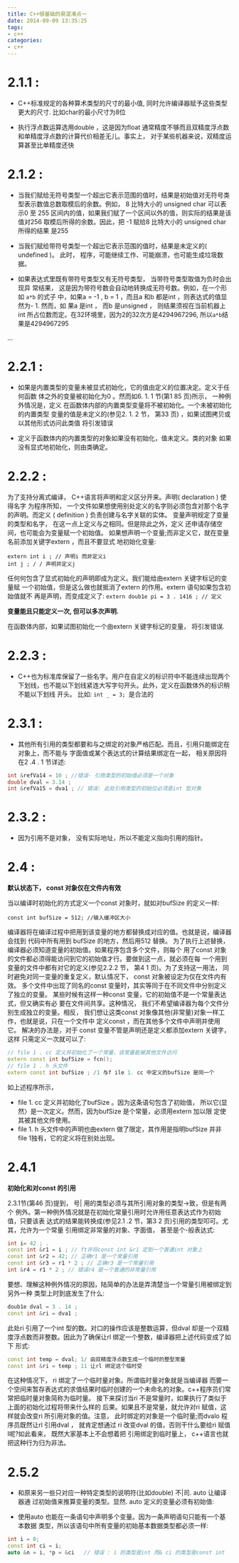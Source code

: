 ```yaml
---
title: C++很基础的易混淆点一
date: 2014-09-09 13:35:25
tags: 
- c++
categories:
- c++
---
```


# 2.1.1 : 

- C++标准规定的各种算术类型的尺寸的最小值, 同时允许编译器赋予这些类型更大的尺寸. 比如char的最小尺寸为8位

- 执行浮点数运算选用double ，这是因为float 通常精度不够而且双精度浮点数和单精度浮点数的计算代价相差无儿。事实上， 对于某些机器来说，双精度运算甚至比单精度还快

# 2.1.2 : 

- 当我们赋给无符号类型一个超出它表示范围的值时，结果是初始值对无符号类型表示数值总数取模后的余数。例如， 8 比特大小的 unsigned char 可以表示0 至
255 区间内的值，如果我们赋了一个区间以外的值，则实际的结果是该值对256
取模后所得的余数。因此，把 -1 赋给8 比特大小的 unsigned char 所得的结果
是255 

- 当我们赋给带符号类型一个超出它表示范围的值时，结果是未定义的( undefined )。
此时， 程序，可能继续工作、可能崩溃，也可能生成垃圾数据。

- 如果表达式里既有带符号类型又有无符号类型， 当带符号类型取值为负时会出现异
常结果， 这是因为带符号数会自动地转换成无符号数。例如，在一个形如 `a*b` 的式子
中，如果a = -1 , b = 1 ，而且a 和b 都是int ，则表达式的值显然为- 1. 然而，如
果a 是int ， 而b 是unsigned ， 则结果须视在当前机器上int 所占位数而定。在32环境里，因为2的32次方是4294967296, 所以`a*b`结果是4294967295

... <!-- more -->

# 2.2.1 : 

- 如果是内置类型的变量未被显式初始化，它的值由定义的位置决定。定义于任何函数
体之外的变量被初始化为0 。然而如6. 1. 1 节(第1 85 页)所示， 一种例外情况是，定义
在函数体内部的内置类型变量将不被初始化。一个未被初始化的内置类型
变量的值是未定义的(参见2. 1. 2 节， 第33 页) ，如果试图拷贝或以其他形式访问此类值
将引发错误

- 定义于函数体内的内置类型的对象如果没有初始化，值未定义。类的对象
如果没有显式地初始化，则由类确定。	

# 2.2.2 :

为了支持分离式编译， C++语言将声明和定义区分开来。声明( declaration ) 使得名字
为程序所知， 一个文件如果想使用别处定义的名字则必须包含对那个名字的声明。而定义
( definition ) 负责创建与名字关联的实体。
变量声明规定了变量的类型和名字， 在这一点上定义与之相同。但是除此之外，定义
还申请存储空间，也可能会为变量赋一个初始值。
如果想声明一个变量;而非定义它，就在变量名前添加关键字extern ，而且不要显式
地初始化变量:
```
extern int i ; // 声明i 而非定义i
int j ; / / 声明并定义j
```
任何何包含了显式初始化的声明即成为定义。我们能给由extern 关键字标记的变量赋
一个初始值，但是这么做也就抵消了extern 的作用。extern 语句如果包含初始值就不
再是声明，而变成定义了:
`extern doub1e pi = 3 . 1416 ; // 定义`

**变量能且只能定义一次, 但可以多次声明.**


在函数体内部，如果试图初始化一个由extern 关键字标记的变量， 将引发错误.

# 2.2.3 :

- C++也为标准库保留了一些名字。用户在自定义的标识符中不能连续出现两个下划线，也不能以下划线紧连大写字句开头。此外，定义在函数体外的标识稍不能以下划线
开头。 比如: `int _ = 3; `是合法的

# 2.3.1 :

- 其他所有引用的类型都要和与之绑定的对象严格匹配。而且，引用只能绑定在对象上，而不能与
字面值或某个表达式的计算结果绑定在一起， 相关原因将在2 .4 . 1 节详述:

``` c++
int &refVa14 = 10 ; //错误· 引用类型的初始值必须是一个对象
double dval = 3.14 ;
int &refVa15 = dva1 ; // 错误: 此处引用类型的初始位必须是int 型对象
```
# 2.3.2 :

- 因为引用不是对象， 没有实际地址，所以不能定义指向引用的指针。

# 2.4 :

**默认状态下， const 对象仅在文件内有效**

当以编译时初始化的方式定义一个const 对象时，就如对bufSize 的定义一样:

`const int bufSize = 512; //输入缓冲区大小`

编译器将在编译过程中把用到该变量的地方都替换成对应的值。也就是说，编译器会找到
代码中所有用到 bufSize 的地方，然后用512 替换。
为了执行上述替换， 编译器必须知道变量的初始值。如果程序包含多个文件，则每个
用了const 对象的文件都必须得能访问到它的初始值才行。要做到这一点，就必须在每
一个用到变量的文件中都有对它的定义(参见2.2.2 节， 第4 1 页)。为了支持这一用法，
同时避免对同一变量的重复定义，默认情况下， const 对象被设定为仅在文件内有效。
多个文件中出现了同名的const 变量时，其实等同于在不同文件中分别定义了独立的变量。
某些时候有这样一种const 变量，它的初始值不是一个常量表达式，但又确实有必
要在文件间共享。这种情况， 我们不希望编译器为每个文件分别生成独立的变量。相反，
我们想让这类const 对象像其他(非常量)对象一样工作，也就是说，只在一个文件中
定义const ，而在其他多个文件中声明并使用它。
解决的办法是，对于 const 变量不管是声明还是定义都添加extern 关键字， 这样
只需定义一次就可以了:

``` c++
// file 1 . cc 定义并初始化了一个常量，该常量能被其他文件访问
extern const int bufSize = fcn();
// file 1 . h 头文件
extern const int bufSize ; /1 与f ile 1. cc 中定义的bufSize 是同一个
```

如上述程序所示， 

- file 1. cc 定义并初始化了bufSize 。因为这条语句包含了初始值，
所以它(显然〉是一次定义。然而，因为bufSize 是个常量，必须用extern 加以限
定使其被其他文件使用。
- file 1. h 头文件中的声明也由extern 做了限定，其作用是指明bufSize 并非
file 1独有，它的定义将在别处出现。

# 2.4.1

**初始化和对const 的引用**

2.3.1节(第46 页)提到， 号| 用的类型必须与其所引用对象的类型→致，但是有两个
例外。第一种例外情况就是在初始化常量引用时允许用任意表达式作为初始值，只要该表
达式的结果能转换成(参见2.1 .2 节，第3 2 页)引用的类型叩可。尤其，允许为一个常量
引用绑定非常量的对象、字面值， 甚至是个-般表达式:

``` c++
int i= 42 ; .
const int &r1 = i ; // ft许将const int &r1 定到一个普通int 对象上
const int &r2 = 42; // 正确r1 是一个常量引用
const int &r3 = r1 * 2 ; // 正确r3 是一个常量引用
int &r4 = r1 * 2 ; // 错误r4 是一个普通的非常量引用
```

要想、理解这种例外情况的原因，陆简单的办法是弄清楚当一个常量引用被绑定到另外一种
类型上时到底发生了什么:

``` c++
doub1e dval = 3 . 14 ;
const int &ri = dva1 ;
```

此处ri 引用了一个int 型的数。对口的操作应该是整数运算，但dval 却是一个双精
度浮点数而非整数。因此为了确保让rl 绑定一个整数，编译器把上述代码变成了如下
形式:

``` c++
const int temp = dval; 1/ 由双精度浮点数生成一个临时的整型常量
const int &ri = temp ; 11 让rl 绑定这个临时受
```

在这种情况下， ri 绑定了一个临时量对象。所谓临时量对象就是当编译器
而要一个空间来暂存表达式的求值结果时临时创建的一个未命名的对象。c++程序员们常
常把临时量对象简称为临时量。
接下来探讨当ri 不是常量时，如果执行了类似于上面的初始化过程将带来什么样的
后果。如果且不是常量，就允许对ri 赋值，这样就会改变ri 所引用对象的值。注意，
此时绑定的对象是一个临时量;而dvalo 程序员既然让rl 引用dval ， 就肯定想通过
ri 改变dval 的值，否则干什么要给ri 赋值l呢?如此看来， 既然大家基本上不会想着把
引用绑定到临时量上， c++语言也就把这种行为归为非法。

# 2.5.2

- 和原来另一些只对应一种特定类型的说明符(比如double) 不|司. auto 让编译器通
过初始值来推算变量的类型。显然. auto 定义的变量必须有初始值:

- 使用auto 也能在一条语句中声明多个变量。因为一条声明语句只能有一个基本数据
类型，所以该语句中所有变量的初始基本数据类型都必须一样:

``` c++
int i = 0; 
const int ci = i;
auto &n = i, *p = &ci	// 错误 : i 的类型是int 而& ci 的类型是const int
```